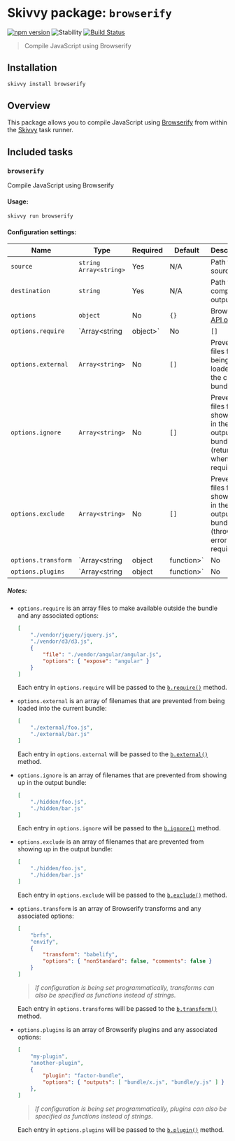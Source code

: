 # Skivvy package: `browserify`
[![npm version](https://img.shields.io/npm/v/@skivvy/skivvy-package-browserify.svg)](https://www.npmjs.com/package/@skivvy/skivvy-package-browserify)
![Stability](https://img.shields.io/badge/stability-stable-brightgreen.svg)
[![Build Status](https://travis-ci.org/skivvyjs/skivvy-package-browserify.svg?branch=master)](https://travis-ci.org/skivvyjs/skivvy-package-browserify)

> Compile JavaScript using Browserify


## Installation

```bash
skivvy install browserify
```


## Overview

This package allows you to compile JavaScript using [Browserify](http://browserify.org/) from within the [Skivvy](https://www.npmjs.com/package/skivvy) task runner.


## Included tasks

### `browserify`

Compile JavaScript using Browserify

#### Usage:

```bash
skivvy run browserify
```


#### Configuration settings:

| Name | Type | Required | Default | Description |
| ---- | ---- | -------- | ------- | ----------- |
| `source` | `string` `Array<string>` | Yes | N/A | Path to source files |
| `destination` | `string` | Yes | N/A | Path to compiled output file |
| `options` | `object` | No | `{}` | Browserify [API options](https://github.com/substack/node-browserify#browserifyfiles--opts) |
| `options.require` | `Array<string|object>` | No | `[]` | Files to make available outside the bundle |
| `options.external` | `Array<string>` | No | `[]` | Prevent files from being loaded into the current bundle |
| `options.ignore` | `Array<string>` | No | `[]` | Prevent files from showing up in the output bundle (return `{}` when required) |
| `options.exclude` | `Array<string>` | No | `[]` | Prevent files from showing up in the output bundle (throw an error when required) |
| `options.transform` | `Array<string|object|function>` | No | `[]` | Browserify transforms |
| `options.plugins` | `Array<string|object|function>` | No | `[]` | Browserify plugins |


##### Notes:

- `options.require` is an array files to make available outside the bundle and any associated options:

	```json
	[
		"./vendor/jquery/jquery.js",
		"./vendor/d3/d3.js",
		{
			"file": "./vendor/angular/angular.js",
			"options": { "expose": "angular" }
		}
	]
	```

	Each entry in `options.require` will be passed to the [`b.require()`](https://github.com/substack/node-browserify#brequirefile-opts) method.

- `options.external` is an array of filenames that are prevented from being loaded into the current bundle:

	```json
	[
		"./external/foo.js",
		"./external/bar.js"
	]
	```

	Each entry in `options.external` will be passed to the [`b.external()`](https://github.com/substack/node-browserify#bexternalfile) method.

- `options.ignore` is an array of filenames that are prevented from showing up in the output bundle:

	```json
	[
		"./hidden/foo.js",
		"./hidden/bar.js"
	]
	```

	Each entry in `options.ignore` will be passed to the [`b.ignore()`](https://github.com/substack/node-browserify#bignorefile) method.

- `options.exclude` is an array of filenames that are prevented from showing up in the output bundle:

	```json
	[
		"./hidden/foo.js",
		"./hidden/bar.js"
	]
	```

	Each entry in `options.exclude` will be passed to the [`b.exclude()`](https://github.com/substack/node-browserify#bexcludefile) method.

- `options.transform` is an array of Browserify transforms and any associated options:

	```json
	[
		"brfs",
		"envify",
		{
			"transform": "babelify",
			"options": { "nonStandard": false, "comments": false }
		}
	]
	```

	> _If configuration is being set programmatically, transforms can also be specified as functions instead of strings._

	Each entry in `options.transforms` will be passed to the [`b.transform()`](https://github.com/substack/node-browserify#btransformtr-opts) method.


- `options.plugins` is an array of Browserify plugins and any associated options:

	```json
	[
		"my-plugin",
		"another-plugin",
		{
			"plugin": "factor-bundle",
			"options": { "outputs": [ "bundle/x.js", "bundle/y.js" ] }
		},
	]
	```

	> _If configuration is being set programmatically, plugins can also be specified as functions instead of strings._

	Each entry in `options.plugins` will be passed to the [`b.plugin()`](https://github.com/substack/node-browserify#bpluginplugin-opts) method.
